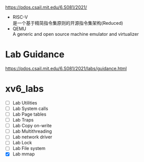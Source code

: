 https://pdos.csail.mit.edu/6.S081/2021/

* RISC-V   
  是一个基于精简指令集原则的开源指令集架构(Reduced)
* QEMU  
  A generic and open source machine emulator and virtualizer

# Lab Guidance
https://pdos.csail.mit.edu/6.S081/2021/labs/guidance.html

# xv6_labs

- [ ] Lab Utilities
- [ ] Lab System calls
- [ ] Lab Page tables
- [ ] Lab Traps
- [ ] Lab Copy on-write
- [ ] Lab Multithreading
- [ ] Lab network driver
- [ ] Lab Lock
- [ ] Lab File system
- [x] Lab mmap
